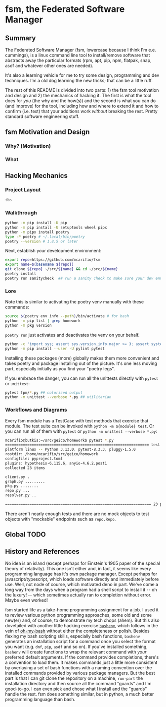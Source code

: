 # fsm, the Federated Software Manager

## Summary

The Federated Software Manager (fsm, lowercase because I think I'm e.e. cummings), is a linux command line tool to install/remove software
that abstracts away the particular formats (rpm, apt, pip, npm, flatpak, snap, asdf and whatever other ones are needed).

It's also a learning vehicle for me to try some design, programming and dev techniques. I'm a old dog learning the new tricks; that can
be a little ruff.

The rest of this README is divided into two parts: 1) the fsm tool motivation and design and 2) the mechanics of hacking it.
The first is what the tool does for _you_ (the why and the how(s)) and the second is what you can do (and improve) for the tool,
including how and where to extend it and how to confirm (i.e. test) that your additions work _without_ breaking the rest.
Pretty standard software engineering stuff.

## fsm Motivation and Design

### Why? (Motivation)

### What


## Hacking Mechanics

### Project Layout

```bash
tbs
```

### Walkthrough


```bash
python -m pip install -U pip
python -m pip install -U setuptools wheel pipx
python -m pipx install poetry
type -P poetry # ~/.local/bin/poetry
poetry --version # 1.8.5 or later
```

Next, establish your development environment:

```bash
export repo=https://github.com/mcarifio/fsm
export name=$(basename ${repo})
git clone ${repo} ~/src/${name} && cd ~/src/${name}
poetry install
poetry run sanitycheck  ## run a sanity check to make sure your dev environment works 
```

### Lore

Note this is similar to activating the poetry venv manually with these commands:
```bash
source $(poetry env info --path)/bin/activate # for bash
python -m pip list | grep homework
python -m pkg version
```
`poetry run` just activates and deactivates the venv on your behalf.

```bash
python -c 'import sys; assert sys.version_info.major >= 3; assert system.version_info.minor >= 10'
python -m pip install --user -U pylint pytest
```
Installing these packages (more) globally makes them more convenient and takes poetry and package installing out of the picture. It's one
less moving part, especially initially as you find your "poetry legs".

If you embrace the danger, you can run all the unittests directly with `pytest` or `unittest`:
```bash
pytest fpm/*.py ## colorized output
python -m unittest --verbose *.py ## utilitarian
```


### Workflows and Diagrams

Every fsm module has a TestCase with test methods that exercise that module. The test suite can be invoked with
`python -m ${module} test`. Or you can run all of them with `pytest` or `python -m unittest --verbose *.py`:

```bash
mcarifio@butkis:~/src/geico/homework$ pytest *.py
================================================================= test session starts ==================================================================
platform linux -- Python 3.13.0, pytest-8.3.3, pluggy-1.5.0
rootdir: /home/mcarifio/src/geico/homework
configfile: pyproject.toml
plugins: hypothesis-6.115.6, anyio-4.6.2.post1
collected 23 items

client.py .                                                                                                                                      [  4%]
graph.py .........                                                                                                                               [ 43%]
pkg.py ........                                                                                                                                  [ 78%]
repo.py ...                                                                                                                                      [ 91%]
resolver.py ..                                                                                                                                   [100%]

================================================================== 23 passed in 0.43s ==================================================================
```

There aren't nearly enough tests and there are no mock objects to test objects with "mockable" endpoints such as `repo.Repo`.

## Global TODO

## History and References

No idea is an island (except perhaps for Einstein's 1905 paper of the special theory of relativity). This one isn't either and, in fact,
it seems like every programming language has it's own package manager. Except perhaps for javascript/typescript, which loads software directly and
immediately before use. Well, not node of course, which motivated deno in part. We've come a long way from the days when a program had a
shell script to install it -- oh the luxury! -- which sometimes actually ran to completion without error. Maybe even worked!

fsm started life as a take-home programming assignment for a job. I used it to review various python programming approaches, some old and
some new(er) and, of course, to demonstrate my tech chops (ahem). But this also dovetailed with another little hacking exercise [`bashenv`](https://github.com/mcarifio/bashenv/), which follows in the vein of [oh-my-bash](https://github.com/ohmybash/oh-my-bash) without either the completeness or polish.
Besides flexing my bash scripting skills, especially bash functions, `bashenv` generates an installation script for a command once you
select the format you want (e.g. `dnf`, `pip`, `asdf` and so on). If you've installed something, `bashenv` will create functions to wrap
the relevant command with _your_ preferred default arguments. If the command provides completions, there's a convention to load them.
It makes commands just a little more consistent by overlaying
a set of bash functions with a naming convention over the installed commands provided by various package managers. But the best part
is that I can git clone the repository on a machine, `run-part` the installation directory and then source all the command "guards" and
I'm good-to-go. I can even pick and chose what I install and the "guards" handle the rest. fsm does something similar, but in python,
a much better programming language than bash.






